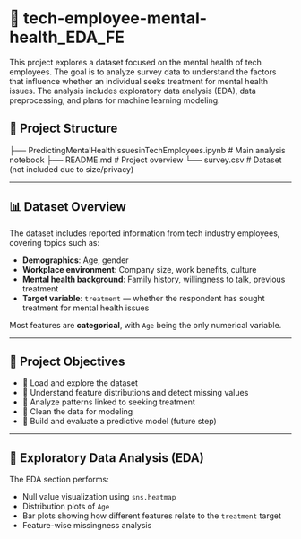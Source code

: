 # 🧠 tech-employee-mental-health_EDA_FE

This project explores a dataset focused on the mental health of tech employees. The goal is to analyze survey data to understand the factors that influence whether an individual seeks treatment for mental health issues. The analysis includes exploratory data analysis (EDA), data preprocessing, and plans for machine learning modeling.


## 📁 Project Structure

├── PredictingMentalHealthIssuesinTechEmployees.ipynb # Main analysis notebook
├── README.md # Project overview
└── survey.csv # Dataset (not included due to size/privacy)

---

## 📊 Dataset Overview

The dataset includes reported information from tech industry employees, covering topics such as:

- **Demographics**: Age, gender
- **Workplace environment**: Company size, work benefits, culture
- **Mental health background**: Family history, willingness to talk, previous treatment
- **Target variable**: `treatment` — whether the respondent has sought treatment for mental health issues

Most features are **categorical**, with `Age` being the only numerical variable.

---

## 🎯 Project Objectives

- 📌 Load and explore the dataset
- 📌 Understand feature distributions and detect missing values
- 📌 Analyze patterns linked to seeking treatment
- 📌 Clean the data for modeling
- 📌 Build and evaluate a predictive model (future step)

---

## 🧪 Exploratory Data Analysis (EDA)

The EDA section performs:

- Null value visualization using `sns.heatmap`
- Distribution plots of `Age`
- Bar plots showing how different features relate to the `treatment` target
- Feature-wise missingness analysis
